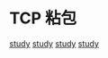 # TCP 粘包

[study](https://my.oschina.net/andylucc/blog/625315)
[study](https://blog.csdn.net/weixin_41047704/article/details/85340311)
[study](https://www.cnblogs.com/kex1n/p/6502002.html)
[study](https://www.jianshu.com/p/51f541bff478)

